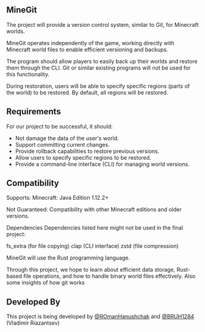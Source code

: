 ## MineGit
The project will provide a version control system, similar to Git, for Minecraft worlds.

MineGit operates independently of the game, working directly with Minecraft world files to enable efficient versioning and backups.

The program should allow players to easily back up their worlds and restore them through the CLI. Git or similar existing programs will not be used for this functionality.

During restoration, users will be able to specify specific regions (parts of the world) to be restored. By default, all regions will be restored.

## Requirements
For our project to be successful, it should:
- Not damage the data of the user's world.
- Support committing current changes.
- Provide rollback capabilities to restore previous versions.
- Allow users to specify specific regions to be restored.
- Provide a command-line interface (CLI) for managing world versions.

## Compatibility
Supports: Minecraft: Java Edition 1.12.2+

Not Guaranteed: Compatibility with other Minecraft editions and older versions.

Dependencies
Dependencies listed here might not be used in the final project:

fs_extra (for file copying)
clap (CLI interface)
zstd (file compression)

MineGit will use the Rust programming language.

Through this project, we hope to learn about efficient data storage, Rust-based file operations, and how to handle binary world files effectively.
Also some insights of how git works

## Developed By
This project is being developed by [@ROmanHanushchak](https://github.com/ROmanGanushchak) and [@BRUH1284](https://github.com/BRUH1284) (Vladimir Riazantsev)
